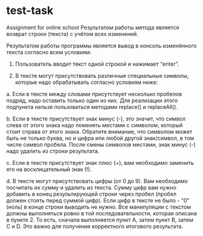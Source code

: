 # test-task
Assignment for online school
Результатом работы метода является возврат строки (текста) с учётом всех изменений.

Результатом работы программы является вывод в консоль изменённого текста согласно всем условиям:

1. Пользователь вводит текст одной строкой и нажимает “enter”.

2. В тексте могут присутствовать различные специальные символы, которые надо обрабатывать согласно условиям ниже:

a. Если в тексте между словами присутствует несколько пробелов подряд, надо оставить только один из них. Для реализации этого подпункта нельзя пользоваться методами replace() и replaceAll().

b. Если в тексте присутствует знак минус (-), это значит, что символ слева от этого знака надо поменять местами с символом, который стоит справа от этого знака. Обратите внимание, что символом может быть не только буква, но и цифра или любой другой знак/символ, в том числе символ пробела. После смены символов местами, знак минус (-) надо удалить из строки результата.

c. Если в тексте присутствует знак плюс (+), вам необходимо заменить его на восклицательный знак (!).

d. В тексте могут присутствовать цифры (от 0 до 9). Вам необходимо посчитать их сумму и удалить из текста. Сумму цифр вам нужно добавить в конец результирующей строки через пробел (пробел должен стоять перед суммой цифр). Если цифр в тексте не было - "0" (ноль) в конце строки выводить не нужно.
Все манипуляции с текстом должны выполняться ровно в той последовательности, которая описана в пункте 2. То есть, сначала выполняется пункт A, затем пункт B, затем C и D. Это важно для получения корректного итогового результата.
